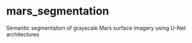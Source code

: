 # mars_segmentation
Semantic segmentation of grayscale Mars surface imagery using U-Net architectures
